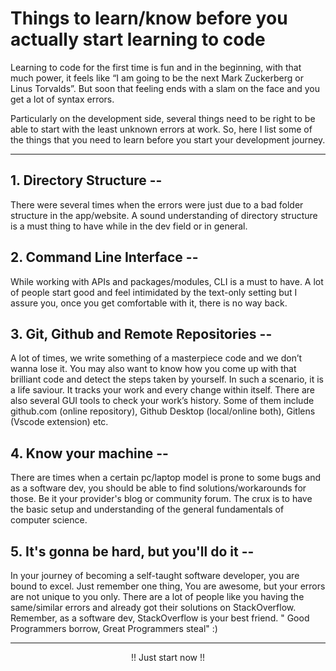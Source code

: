 # Things to learn/know before you actually start learning to code

Learning to code for the first time is fun and in the beginning, with that much power, it feels like “I am going to be the next Mark Zuckerberg or Linus Torvalds”. But soon that feeling ends with a slam on the face and you get a lot of syntax errors.

Particularly on the development side, several things need to be right to be able to start with the least unknown errors at work. So, here I list some of the things that you need to learn before you start your development journey.

---

## 1\. Directory Structure --

There were several times when the errors were just due to a bad folder structure in the app/website. A sound understanding of directory structure is a must thing to have while in the dev field or in general.

## 2\. Command Line Interface --

While working with APIs and packages/modules, CLI is a must to have. A lot of people start good and feel intimidated by the text-only setting but I assure you, once you get comfortable with it, there is no way back.

## 3\. Git, Github and Remote Repositories --

A lot of times, we write something of a masterpiece code and we don’t wanna lose it. You may also want to know how you come up with that brilliant code and detect the steps taken by yourself. In such a scenario, it is a life saviour. It tracks your work and every change within itself. There are also several GUI tools to check your work’s history. Some of them include github.com (online repository), Github Desktop (local/online both), Gitlens (Vscode extension) etc.

## 4\. Know your machine --

There are times when a certain pc/laptop model is prone to some bugs and as a software dev, you should be able to find solutions/workarounds for those. Be it your provider's blog or community forum. The crux is to have the basic setup and understanding of the general fundamentals of computer science.

## 5\. It's gonna be hard, but you'll do it --

In your journey of becoming a self-taught software developer, you are bound to excel. Just remember one thing, You are awesome, but your errors are not unique to you only. There are a lot of people like you having the same/similar errors and already got their solutions on StackOverflow. Remember, as a software dev, StackOverflow is your best friend. " Good Programmers borrow, Great Programmers steal" :)

---

<center>!! Just start now !!</center>
